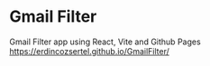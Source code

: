 # Gmail Filter
 Gmail Filter app using React, Vite and Github Pages
 https://erdincozsertel.github.io/GmailFilter/